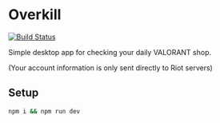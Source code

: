 # Overkill

[![Build Status](https://travis-ci.com/ctian1/overkill.svg?branch=master)](https://travis-ci.com/ctian1/overkill)

Simple desktop app for checking your daily VALORANT shop.

(Your account information is only sent directly to Riot servers)

## Setup

```sh
npm i && npm run dev
```

